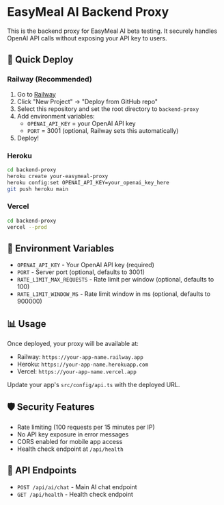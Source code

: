# EasyMeal AI Backend Proxy

This is the backend proxy for EasyMeal AI beta testing. It securely handles OpenAI API calls without exposing your API key to users.

## 🚀 Quick Deploy

### Railway (Recommended)

1. Go to [Railway](https://railway.app)
2. Click "New Project" → "Deploy from GitHub repo"
3. Select this repository and set the root directory to `backend-proxy`
4. Add environment variables:
   - `OPENAI_API_KEY` = your OpenAI API key
   - `PORT` = 3001 (optional, Railway sets this automatically)
5. Deploy!

### Heroku

```bash
cd backend-proxy
heroku create your-easymeal-proxy
heroku config:set OPENAI_API_KEY=your_openai_key_here
git push heroku main
```

### Vercel

```bash
cd backend-proxy
vercel --prod
```

## 🔧 Environment Variables

- `OPENAI_API_KEY` - Your OpenAI API key (required)
- `PORT` - Server port (optional, defaults to 3001)
- `RATE_LIMIT_MAX_REQUESTS` - Rate limit per window (optional, defaults to 100)
- `RATE_LIMIT_WINDOW_MS` - Rate limit window in ms (optional, defaults to 900000)

## 📊 Usage

Once deployed, your proxy will be available at:

- Railway: `https://your-app-name.railway.app`
- Heroku: `https://your-app-name.herokuapp.com`
- Vercel: `https://your-app-name.vercel.app`

Update your app's `src/config/api.ts` with the deployed URL.

## 🛡️ Security Features

- Rate limiting (100 requests per 15 minutes per IP)
- No API key exposure in error messages
- CORS enabled for mobile app access
- Health check endpoint at `/api/health`

## 📝 API Endpoints

- `POST /api/ai/chat` - Main AI chat endpoint
- `GET /api/health` - Health check endpoint
